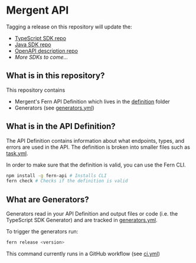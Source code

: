 # Mergent API

Tagging a release on this repository will update the:

- [TypeScript SDK repo](https://github.com/fern-mergent/mergent-node)
- [Java SDK repo](https://github.com/fern-mergent/mergent-java)
- [OpenAPI description repo](https://github.com/fern-mergent/mergent-openapi)
- _More SDKs to come..._

## What is in this repository?

This repository contains

- Mergent's Fern API Definition which lives in the [definition](./fern/api/definition/) folder
- Generators (see [generators.yml](./fern/api/generators.yml))

## What is in the API Definition?

The API Definition contains information about what endpoints, types, and errors are used in the API. The definition is broken into smaller files such as [task.yml](fern/api/definition/task.yml).

In order to make sure that the definition is valid, you can use the Fern CLI.

```bash
npm install -g fern-api # Installs CLI
fern check # Checks if the definition is valid
```

## What are Generators?

Generators read in your API Definition and output files or code (i.e. the TypeScript SDK Generator) and are tracked in [generators.yml](./fern/api/generators.yml).

To trigger the generators run:

```bash
fern release <version>
```

This command currently runs in a GitHub workflow (see [ci.yml](.github/workflows/ci.yml#L32))
